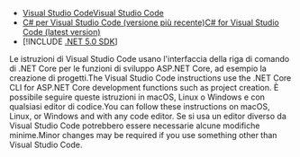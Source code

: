* [<span data-ttu-id="0f753-101">Visual Studio Code</span><span class="sxs-lookup"><span data-stu-id="0f753-101">Visual Studio Code</span></span>](https://code.visualstudio.com/download)
* [<span data-ttu-id="0f753-102">C# per Visual Studio Code (versione più recente)</span><span class="sxs-lookup"><span data-stu-id="0f753-102">C# for Visual Studio Code (latest version)</span></span>](https://marketplace.visualstudio.com/items?itemName=ms-dotnettools.csharp)
* [!INCLUDE [.NET 5.0 SDK](~/includes/5.0-SDK.md)]

<span data-ttu-id="0f753-103">Le istruzioni di Visual Studio Code usano l'interfaccia della riga di comando di .NET Core per le funzioni di sviluppo ASP.NET Core, ad esempio la creazione di progetti.</span><span class="sxs-lookup"><span data-stu-id="0f753-103">The Visual Studio Code instructions use the .NET Core CLI for ASP.NET Core development functions such as project creation.</span></span> <span data-ttu-id="0f753-104">È possibile seguire queste istruzioni in macOS, Linux o Windows e con qualsiasi editor di codice.</span><span class="sxs-lookup"><span data-stu-id="0f753-104">You can follow these instructions on macOS, Linux, or Windows and with any code editor.</span></span> <span data-ttu-id="0f753-105">Se si usa un editor diverso da Visual Studio Code potrebbero essere necessarie alcune modifiche minime.</span><span class="sxs-lookup"><span data-stu-id="0f753-105">Minor changes may be required if you use something other than Visual Studio Code.</span></span>
